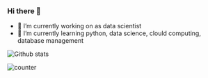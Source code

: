 ### Hi there 👋

- 🔭 I’m currently working on as data scientist
- 🌱 I’m currently learning python, data science, clould computing, database management


![Github stats](https://github-readme-stats.vercel.app/api?username=yourGithubUsername)

![counter](https://[YourEndpoint].m.pipedream.net)

